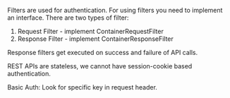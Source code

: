 Filters are used for authentication.
For using filters you need to implement an interface.
There are two types of filter:
1. Request Filter - implement ContainerRequestFilter
2. Response Filter - implement ContainerResponseFilter

Response filters get executed on success and failure of API calls.

REST APIs are stateless, we cannot have session-cookie based authentication.


Basic Auth:
Look for specific key in request header.


